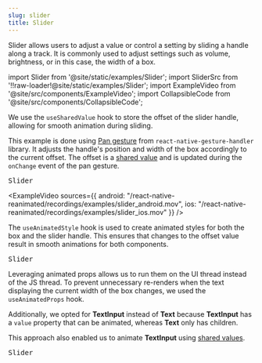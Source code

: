 ```yaml
---
slug: slider
title: Slider
---
```


Slider allows users to adjust a value or control a setting by sliding a handle along a track. It is commonly used to adjust settings such as volume, brightness, or in this case, the width of a box.

import Slider from '@site/static/examples/Slider';
import SliderSrc from '!!raw-loader!@site/static/examples/Slider';
import ExampleVideo from '@site/src/components/ExampleVideo';
import CollapsibleCode from '@site/src/components/CollapsibleCode';

<InteractiveExample src={SliderSrc} component={Slider} />

We use the `useSharedValue` hook to store the offset of the slider handle, allowing for smooth animation during sliding.

<CollapsibleCode src={SliderSrc} showLines={[18,18]}/>

This example is done using [Pan gesture](https://docs.swmansion.com/react-native-gesture-handler/docs/gestures/pan-gesture) from `react-native-gesture-handler` library. It adjusts the handle's position and width of the box accordingly to the current offset. The offset is a [shared value](/docs/fundamentals/glossary#shared-value) and is updated during the `onChange` event of the pan gesture.

<samp id="Slider">Slider</samp>

<CollapsibleCode src={SliderSrc} showLines={[28,41]}/>

<ExampleVideo
sources={{
    android: "/react-native-reanimated/recordings/examples/slider_android.mov",
    ios: "/react-native-reanimated/recordings/examples/slider_ios.mov"
  }}
/>

The `useAnimatedStyle` hook is used to create animated styles for both the box and the slider handle. This ensures that changes to the offset value result in smooth animations for both components.

<samp id="Slider">Slider</samp>

<CollapsibleCode src={SliderSrc} showLines={[40,50]}/>

Leveraging animated props allows us to run them on the UI thread instead of the JS thread. To prevent unnecessary re-renders when the text displaying the current width of the box changes, we used the `useAnimatedProps` hook.

Additionally, we opted for **TextInput** instead of **Text** because **TextInput** has a `value` property that can be animated, whereas **Text** only has children.

This approach also enabled us to animate **TextInput** using [shared values](/docs/fundamentals/glossary#shared-value).

<samp id="Slider">Slider</samp>

<CollapsibleCode src={SliderSrc} showLines={[53,59]}/>
